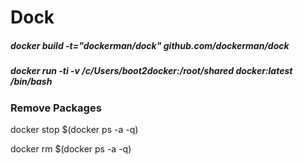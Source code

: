 # Dock

##### docker build -t="dockerman/dock" github.com/dockerman/dock

##### docker run -ti -v /c/Users/boot2docker:/root/shared docker:latest /bin/bash



### Remove Packages

docker stop $(docker ps -a -q)

docker rm $(docker ps -a -q)
